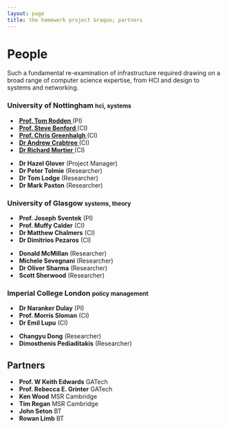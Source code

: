 ```yaml
---
layout: page
title: the homework project &raquo; partners
---
```


# People

Such a fundamental re-examination of infrastructure required drawing on a broad range of computer science expertise, from HCI and design to systems and networking.

### University of Nottingham <small>hci, systems</small>

<ul class="thumbnails">
  <li class="span2">
    <div class="thumbnail">
      <img src="/img/tar.jpg" alt="">
      <strong>
        <a href="http://www.cs.nott.ac.uk/~tar/">
          Prof. Tom Rodden
        </a></strong> (PI)
    </div>
  </li>
  <li class="span2">
    <div class="thumbnail">
      <img src="/img/sdb.jpg" alt="">
      <strong>
        <a href="http://www.cs.nott.ac.uk/~sdb/">
          Prof. Steve Benford
        </a></strong> (CI)
    </div>
  </li>
  <li class="span2">
    <div class="thumbnail">
      <img src="/img/cmg.jpg" alt="">
      <strong>
        <a href="http://www.cs.nott.ac.uk/~cmg/">
          Prof. Chris Greenhalgh
        </a></strong> (CI)
    </div>
  </li>
  <li class="span2">
    <div class="thumbnail">
      <img src="/img/unknown.png" alt="">
      <strong>
        <a href="http://www.cs.nott.ac.uk/~axc/">
          Dr Andrew Crabtree
        </a></strong> (CI)
    </div>
  </li>
  <li class="span2">
    <div class="thumbnail">
      <img src="/img/mort.png" alt="">
      <strong>
        <a href="http://www.cs.nott.ac.uk/~rmm/">
          Dr Richard Mortier
        </a></strong> (CI)
    </div>
  </li>
</ul>

<ul class="thumbnails">
  <li class="span2">
    <div class="thumbnail">
      <img src="/img/hazel.jpg" alt="">
      <strong>Dr Hazel Glover</strong> (Project Manager)
    </div>
  </li>
  <li class="span2">
    <div class="thumbnail">
      <img src="/img/unknown.png" alt="">
      <strong>Dr Peter Tolmie</strong> (Researcher)
    </div>
  </li>
  <li class="span2">
    <div class="thumbnail">
      <img src="/img/txl.jpg" alt="">
      <strong>Dr Tom Lodge</strong> (Researcher)
    </div>
  </li>
  <li class="span2">
    <div class="thumbnail">
      <img src="/img/unknown.png" alt="">
      <strong>Dr Mark Paxton</strong> (Researcher)
    </div>
  </li>
</ul>

### University of Glasgow <small>systems, theory</small>


<ul class="thumbnails">
  <li class="span2">
    <div class="thumbnail">
      <img src="/img/unknown.png" alt="">
      <strong>Prof. Joseph Sventek</strong> (PI)
    </div>
  </li>
  <li class="span2">
    <div class="thumbnail">
      <img src="/img/unknown.png" alt="">
      <strong>Prof. Muffy Calder</strong> (CI)
    </div>
  </li>
  <li class="span2">
    <div class="thumbnail">
      <img src="/img/unknown.png" alt="">
      <strong>Dr Matthew Chalmers</strong> (CI)
    </div>
  </li>
  <li class="span2">
    <div class="thumbnail">
      <img src="/img/unknown.png" alt="">
      <strong>Dr Dimitrios Pezaros</strong> (CI)
    </div>
  </li>
</ul>

<ul class="thumbnails">
  <li class="span2">
    <div class="thumbnail">
      <img src="/img/unknown.png" alt="">
      <strong>Donald McMillan</strong> (Researcher)
    </div>
  </li>
  <li class="span2">
    <div class="thumbnail">
      <img src="/img/unknown.png" alt="">
      <strong>Michele Sevegnani</strong> (Researcher)
    </div>
  </li>
  <li class="span2">
    <div class="thumbnail">
      <img src="/img/unknown.png" alt="">
      <strong>Dr Oliver Sharma</strong> (Researcher)
    </div>
  </li>
  <li class="span2">
    <div class="thumbnail">
      <img src="/img/unknown.png" alt="">
      <strong>Scott Sherwood</strong> (Researcher)
    </div>
  </li>
</ul>

### Imperial College London <small>policy management</small>

<ul class="thumbnails">
  <li class="span2">
    <div class="thumbnail">
      <img src="/img/unknown.png" alt="">
      <strong>Dr Naranker Dulay</strong> (PI)
    </div>
  </li>
  <li class="span2">
    <div class="thumbnail">
      <img src="/img/unknown.png" alt="">
      <strong>Prof. Morris Sloman</strong> (CI)
    </div>
  </li>
  <li class="span2">
    <div class="thumbnail">
      <img src="/img/unknown.png" alt="">
      <strong>Dr Emil Lupu</strong> (CI)
    </div>
  </li>
</ul>

<ul class="thumbnails">
  <li class="span2">
    <div class="thumbnail">
      <img src="/img/unknown.png" alt="">
      <strong>Changyu Dong</strong> (Researcher)
    </div>
  </li>
  <li class="span2">
    <div class="thumbnail">
      <img src="/img/unknown.png" alt="">
      <strong>Dimosthenis Pediaditakis</strong> (Researcher)
    </div>
  </li>
</ul>

## Partners

<ul class="thumbnails">
  <li class="span2">
    <div class="thumbnail">
      <img src="/img/unknown.png" alt="">
      <strong>Prof. W Keith Edwards</strong>
      GATech
    </div>
  </li>
  <li class="span2">
    <div class="thumbnail">
      <img src="/img/unknown.png" alt="">
      <strong>Prof. Rebecca E. Grinter</strong>
      GATech
    </div>
  </li>
  <li class="span2">
    <div class="thumbnail">
      <img src="/img/unknown.png" alt="">
      <strong>Ken Wood</strong>
      MSR Cambridge
    </div>
  </li>
  <li class="span2">
    <div class="thumbnail">
      <img src="/img/unknown.png" alt="">
      <strong>Tim Regan</strong>
      MSR Cambridge
    </div>
  </li>
  <li class="span2">
    <div class="thumbnail">
      <img src="/img/unknown.png" alt="">
      <strong>John Seton</strong>
      BT
    </div>
  </li>
  <li class="span2">
    <div class="thumbnail">
      <img src="/img/unknown.png" alt="">
      <strong>Rowan Limb</strong>
      BT
    </div>
  </li>
</ul>
